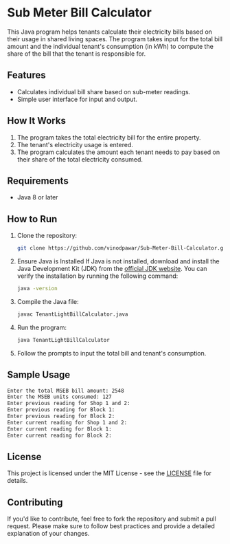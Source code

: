 # Sub Meter Bill Calculator

This Java program helps tenants calculate their electricity bills based on their usage in shared living spaces. The program takes input for the total bill amount and the individual tenant's consumption (in kWh) to compute the share of the bill that the tenant is responsible for.

## Features
- Calculates individual bill share based on sub-meter readings.
- Simple user interface for input and output.

## How It Works

1. The program takes the total electricity bill for the entire property.
2. The tenant's electricity usage is entered.
3. The program calculates the amount each tenant needs to pay based on their share of the total electricity consumed.

## Requirements

- Java 8 or later

## How to Run

1. Clone the repository:
   ```bash
   git clone https://github.com/vinodpawar/Sub-Meter-Bill-Calculator.git
   ```
2. Ensure Java is Installed
   If Java is not installed, download and install the Java Development Kit (JDK) from the [official JDK website](https://www.oracle.com/java/technologies/javase/jdk17-archive-downloads.html). You can verify the installation by running the
   following command:
   ```bash
   java -version
   ```


2. Compile the Java file:
   ```bash
   javac TenantLightBillCalculator.java
   ```

3. Run the program:
   ```bash
   java TenantLightBillCalculator
   ```

4. Follow the prompts to input the total bill and tenant's consumption.

## Sample Usage

```bash
Enter the total MSEB bill amount: 2548
Enter the MSEB units consumed: 127
Enter previous reading for Shop 1 and 2: 
Enter previous reading for Block 1:
Enter previous reading for Block 2:
Enter current reading for Shop 1 and 2:
Enter current reading for Block 1:
Enter current reading for Block 2:
```

## License

This project is licensed under the MIT License - see the [LICENSE](https://github.com/vinodpawar/Sub-Meter-Bill-Calculator/blob/main/LICENSE) file for details.

## Contributing

If you'd like to contribute, feel free to fork the repository and submit a pull request. Please make sure to follow best practices and provide a detailed explanation of your changes.
